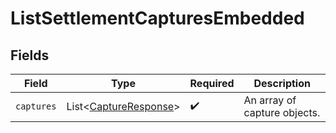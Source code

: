 # ListSettlementCapturesEmbedded


## Fields

| Field                                                                | Type                                                                 | Required                                                             | Description                                                          |
| -------------------------------------------------------------------- | -------------------------------------------------------------------- | -------------------------------------------------------------------- | -------------------------------------------------------------------- |
| `captures`                                                           | List\<[CaptureResponse](../../models/components/CaptureResponse.md)> | :heavy_check_mark:                                                   | An array of capture objects.                                         |